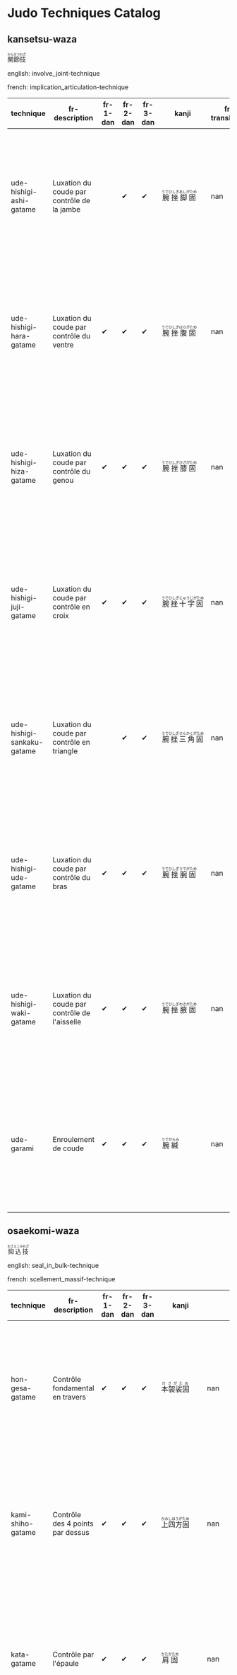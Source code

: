 # Judo Techniques Catalog

## kansetsu-waza
<ruby>関節技<rt>かんせつわざ</rt></ruby>

english: involve_joint-technique

french: implication_articulation-technique


|technique |fr-description |fr-1-dan |fr-2-dan |fr-3-dan |kanji |fr-translation | Tutorial | Video |
|---|---|---|---|---|---|---|---|---|
| ude-hishigi-ashi-gatame| Luxation du coude par contrôle de la jambe| &nbsp;  | &#10004;| &#10004;| <ruby>腕挫脚固<rt>うでひしぎあしがため</rt></ruby>| nan|  <a href="https://www.judo-ch.jp/english/dictionary/technique/katame/kansetu/udeasi/"><img src="https://www.judo-ch.jp/english/dictionary/technique/katame/kansetu/udeasi/image/img01.gif" alt="Tutorial" style="width: 300px; height: auto;"></a>|<a href="https://youtu.be/ClY7g_pX-4s"><img src="https://img.youtube.com/vi/ClY7g_pX-4s/0.jpg" alt="Video Thumbnail" style="width: 300px; height: auto;"></a>|
| ude-hishigi-hara-gatame| Luxation du coude par contrôle du ventre| &#10004;| &#10004;| &#10004;| <ruby>腕挫腹固<rt>うでひしぎはらがため</rt></ruby>| nan|  <a href="https://www.judo-ch.jp/english/dictionary/technique/katame/kansetu/udehara/"><img src="https://www.judo-ch.jp/english/dictionary/technique/katame/kansetu/udehara/image/img01.gif" alt="Tutorial" style="width: 300px; height: auto;"></a>|<a href="https://youtu.be/ZzEycg8R_9M"><img src="https://img.youtube.com/vi/ZzEycg8R_9M/0.jpg" alt="Video Thumbnail" style="width: 300px; height: auto;"></a>|
| ude-hishigi-hiza-gatame| Luxation du coude par contrôle du genou| &#10004;| &#10004;| &#10004;| <ruby>腕挫膝固<rt>うでひしぎひざがため</rt></ruby>| nan|  <a href="https://www.judo-ch.jp/english/dictionary/technique/katame/kansetu/udehiza/"><img src="https://www.judo-ch.jp/english/dictionary/technique/katame/kansetu/udehara/image/img01.gif" alt="Tutorial" style="width: 300px; height: auto;"></a>|<a href="https://youtu.be/H2HtAJdiJcE"><img src="https://img.youtube.com/vi/H2HtAJdiJcE/0.jpg" alt="Video Thumbnail" style="width: 300px; height: auto;"></a>|
| ude-hishigi-juji-gatame| Luxation du coude par contrôle en croix| &#10004;| &#10004;| &#10004;| <ruby>腕挫十字固<rt>うでひしぎじゅうじがため</rt></ruby>| nan|  <a href="https://www.judo-ch.jp/english/dictionary/technique/katame/kansetu/udejyuji/"><img src="https://www.judo-ch.jp/english/dictionary/technique/katame/kansetu/udejyuji/image/img01.gif" alt="Tutorial" style="width: 300px; height: auto;"></a>|<a href="https://youtu.be/OWgSOlCuMXw"><img src="https://img.youtube.com/vi/OWgSOlCuMXw/0.jpg" alt="Video Thumbnail" style="width: 300px; height: auto;"></a>|
| ude-hishigi-sankaku-gatame| Luxation du coude par contrôle en triangle| &nbsp;  | &#10004;| &#10004;| <ruby>腕挫三角固<rt>うでひしぎさんかくがため</rt></ruby>| nan|  <a href="https://www.judo-ch.jp/english/dictionary/technique/katame/kansetu/udesankakku/"><img src="https://www.judo-ch.jp/english/dictionary/technique/katame/kansetu/udesankakku/image/img01.gif" alt="Tutorial" style="width: 300px; height: auto;"></a>|<a href="https://youtu.be/WefAmW4azhk"><img src="https://img.youtube.com/vi/WefAmW4azhk/0.jpg" alt="Video Thumbnail" style="width: 300px; height: auto;"></a>|
| ude-hishigi-ude-gatame| Luxation du coude par contrôle du bras| &#10004;| &#10004;| &#10004;| <ruby>腕挫腕固<rt>うでひしぎうでがため</rt></ruby>| nan|  <a href="https://www.judo-ch.jp/english/dictionary/technique/katame/kansetu/udeude/"><img src="https://www.judo-ch.jp/english/dictionary/technique/katame/kansetu/udeude/image/img01.gif" alt="Tutorial" style="width: 300px; height: auto;"></a>|<a href="https://youtu.be/SBf0aTma1VI"><img src="https://img.youtube.com/vi/SBf0aTma1VI/0.jpg" alt="Video Thumbnail" style="width: 300px; height: auto;"></a>|
| ude-hishigi-waki-gatame| Luxation du coude par contrôle de l'aisselle| &#10004;| &#10004;| &#10004;| <ruby>腕挫腋固<rt>うでひしぎわきがため</rt></ruby>| nan|  <a href="https://www.judo-ch.jp/english/dictionary/technique/katame/kansetu/udewaki/"><img src="https://www.judo-ch.jp/english/dictionary/technique/katame/kansetu/udewaki/image/img01.gif" alt="Tutorial" style="width: 300px; height: auto;"></a>|<a href="https://youtu.be/8F5p1zuJRG0"><img src="https://img.youtube.com/vi/8F5p1zuJRG0/0.jpg" alt="Video Thumbnail" style="width: 300px; height: auto;"></a>|
| ude-garami| Enroulement de coude| &#10004;| &#10004;| &#10004;| <ruby>腕緘<rt>うでがらみ</rt></ruby>| nan|  <a href="https://www.judo-ch.jp/english/dictionary/technique/katame/kansetu/udegarami/"><img src="https://www.judo-ch.jp/english/dictionary/technique/katame/kansetu/udegarami/image/img01.gif" alt="Tutorial" style="width: 300px; height: auto;"></a>|<a href="https://youtu.be/AIlTvZb4RlE"><img src="https://img.youtube.com/vi/AIlTvZb4RlE/0.jpg" alt="Video Thumbnail" style="width: 300px; height: auto;"></a>|
## osaekomi-waza
<ruby>抑込技<rt>おさえこみわざ</rt></ruby>

english: seal_in_bulk-technique

french: scellement_massif-technique


|technique |fr-description |fr-1-dan |fr-2-dan |fr-3-dan |kanji |fr-translation | Tutorial | Video |
|---|---|---|---|---|---|---|---|---|
| hon-gesa-gatame| Contrôle fondamental en travers| &#10004;| &#10004;| &#10004;| <ruby>本袈裟固<rt>けさがため</rt></ruby>| nan|  <a href="https://www.judo-ch.jp/english/dictionary/technique/katame/osae/kesa/"><img src="https://www.judo-ch.jp/english/dictionary/technique/katame/osae/kesa/image/img01.gif" alt="Tutorial" style="width: 300px; height: auto;"></a>|<a href="https://youtu.be/NDaQuJOFBYk"><img src="https://img.youtube.com/vi/NDaQuJOFBYk/0.jpg" alt="Video Thumbnail" style="width: 300px; height: auto;"></a>|
| kami-shiho-gatame| Contrôle des 4 points par dessus| &#10004;| &#10004;| &#10004;| <ruby>上四方固<rt>かみしほうがため</rt></ruby>| nan|  <a href="https://www.judo-ch.jp/english/dictionary/technique/katame/osae/kamisihou/"><img src="https://www.judo-ch.jp/english/dictionary/technique/katame/osae/kamisihou/image/img01.gif" alt="Tutorial" style="width: 300px; height: auto;"></a>|<a href="https://youtu.be/HFuMjOv0WN8"><img src="https://img.youtube.com/vi/HFuMjOv0WN8/0.jpg" alt="Video Thumbnail" style="width: 300px; height: auto;"></a>|
| kata-gatame| Contrôle par l'épaule| &#10004;| &#10004;| &#10004;| <ruby>肩固<rt>かたがため</rt></ruby>| nan|  <a href="https://www.judo-ch.jp/english/dictionary/technique/katame/osae/kata/"><img src="https://www.judo-ch.jp/english/dictionary/technique/katame/osae/kata/image/img01.gif" alt="Tutorial" style="width: 300px; height: auto;"></a>|<a href="https://youtu.be/zQR3IOXxO_Q"><img src="https://img.youtube.com/vi/zQR3IOXxO_Q/0.jpg" alt="Video Thumbnail" style="width: 300px; height: auto;"></a>|
| kuzure-gesa-gatame| Variante du contrôle en travers| &#10004;| &#10004;| &#10004;| <ruby>崩袈裟固<rt>くずれけさがため</rt></ruby>| nan|  <a href="https://www.judo-ch.jp/english/dictionary/technique/katame/osae/kuzurekesa/"><img src="https://www.judo-ch.jp/english/dictionary/technique/katame/osae/kuzurekesa/image/img01.gif" alt="Tutorial" style="width: 300px; height: auto;"></a>|<a href="https://youtu.be/Q2fb9jaoUFQ"><img src="https://img.youtube.com/vi/Q2fb9jaoUFQ/0.jpg" alt="Video Thumbnail" style="width: 300px; height: auto;"></a>|
| kuzure-kami-shiho-gatame| Variante du contrôle des 4 points par dessus| &#10004;| &#10004;| &#10004;| <ruby>崩上四方固<rt>くずれかみしほうがため</rt></ruby>| nan|  <a href="https://www.judo-ch.jp/english/dictionary/technique/katame/osae/kuzurekami/"><img src="https://www.judo-ch.jp/english/dictionary/technique/katame/osae/kuzurekami/image/img01.gif" alt="Tutorial" style="width: 300px; height: auto;"></a>|<a href="https://youtu.be/YUrogQWdwiY"><img src="https://img.youtube.com/vi/YUrogQWdwiY/0.jpg" alt="Video Thumbnail" style="width: 300px; height: auto;"></a>|
| kuzure-tate-shiho-gatame| Variante du contrôle des 4 points à cheval| &nbsp;  | &#10004;| &#10004;| <ruby>崩縦四方固<rt>くずれたてしほうがため</rt></ruby>| nan|  <a href="nan"><img src="https://www.judo-tao.com/gokyo/KATAME-WAZA/OSAE-KOMI-WAZA/KUZURE-TATE-SHIHO-GATAME.htm" alt="Tutorial" style="width: 300px; height: auto;"></a>|<a href="https://youtu.be/55-rFmBx53g"><img src="https://img.youtube.com/vi/55-rFmBx53g/0.jpg" alt="Video Thumbnail" style="width: 300px; height: auto;"></a>|
| kuzure-yoko-shiho-gatame| Variante du contrôle des 4 points par côté| &nbsp;  | &#10004;| &#10004;| <ruby>崩横四方固<rt>くずれよこしほうがため</rt></ruby>| nan|  <a href="nan"><img src="nan" alt="Tutorial" style="width: 300px; height: auto;"></a>|<a href="https://youtu.be/None"><img src="https://img.youtube.com/vi/None/0.jpg" alt="Video Thumbnail" style="width: 300px; height: auto;"></a>|
| tate-shiho-gatame| Contrôle des 4 points à cheval| &#10004;| &#10004;| &#10004;| <ruby>縦四方固<rt>たてしほうがため</rt></ruby>| nan|  <a href="nan"><img src="https://www.judopourtous.com/Images/NeKuzureTateShihoGatame4.gif" alt="Tutorial" style="width: 300px; height: auto;"></a>|<a href="https://youtu.be/None"><img src="https://img.youtube.com/vi/None/0.jpg" alt="Video Thumbnail" style="width: 300px; height: auto;"></a>|
| ushiro-kesa-gatame| Contrôle arrière en travers| &#10004;| &#10004;| &#10004;| <ruby>後袈裟固<rt>うしろけさがため</rt></ruby>| nan|  <a href="nan"><img src="nan" alt="Tutorial" style="width: 300px; height: auto;"></a>|<a href="https://youtu.be/SBapox2M2dE"><img src="https://img.youtube.com/vi/SBapox2M2dE/0.jpg" alt="Video Thumbnail" style="width: 300px; height: auto;"></a>|
| yoko-shiho-gatame| Contrôle des 4 points par côté| &#10004;| &#10004;| &#10004;| <ruby>横四方固<rt>よこしほうがため</rt></ruby>| nan|  <a href="nan"><img src="nan" alt="Tutorial" style="width: 300px; height: auto;"></a>|<a href="https://youtu.be/TT7XJVSEQxA"><img src="https://img.youtube.com/vi/TT7XJVSEQxA/0.jpg" alt="Video Thumbnail" style="width: 300px; height: auto;"></a>|
| makura-gesa-gatame| Contrôle en oreiller de travers| &#10004;| &#10004;| &#10004;| <ruby>枕袈裟固<rt>まくらけさがため</rt></ruby>| oreillet-drapé_sur_une_épaule_en_diagonal-fixation|  <a href="nan"><img src="https://commons.wikimedia.org/wiki/File:Makura-kesa-gatame.gif?uselang=fr" alt="Tutorial" style="width: 300px; height: auto;"></a>|<a href="https://youtu.be/e5HrhANfDcU"><img src="https://img.youtube.com/vi/e5HrhANfDcU/0.jpg" alt="Video Thumbnail" style="width: 300px; height: auto;"></a>|
## shime-waza
<ruby>絞技<rt>しめわざ</rt></ruby>

english: strangle-technique

french: etranglement-technique


|technique |fr-description |fr-1-dan |fr-2-dan |fr-3-dan |kanji |fr-translation | Tutorial | Video |
|---|---|---|---|---|---|---|---|---|
| ashi-gatame-jime| Etranglement en contrôlant avec la jambe| &nbsp;  | &#10004;| &#10004;| <ruby>脚固十字<rt>nan</rt></ruby>| nan|  <a href="nan"><img src="nan" alt="Tutorial" style="width: 300px; height: auto;"></a>|<a href="https://youtu.be/None"><img src="https://img.youtube.com/vi/None/0.jpg" alt="Video Thumbnail" style="width: 300px; height: auto;"></a>|
| gyaku-juji-jime| Etranglement croisé inversé| &#10004;| &#10004;| &#10004;| <ruby>逆十字絞<rt>ぎゃくじゅうじじめ</rt></ruby>| nan|  <a href="https://www.judo-ch.jp/english/dictionary/technique/katame/sime/gyaku/"><img src="https://www.judo-ch.jp/english/dictionary/technique/katame/sime/gyaku/image/img01.gif" alt="Tutorial" style="width: 300px; height: auto;"></a>|<a href="https://youtu.be/t3tQriIPdlI"><img src="https://img.youtube.com/vi/t3tQriIPdlI/0.jpg" alt="Video Thumbnail" style="width: 300px; height: auto;"></a>|
| hadaka-jime| Etranglement à mains nues| &#10004;| &#10004;| &#10004;| <ruby>裸絞<rt>はだかじめ</rt></ruby>| nan|  <a href="https://www.judo-ch.jp/english/dictionary/technique/katame/sime/hadaka/"><img src="https://www.judo-ch.jp/english/dictionary/technique/katame/sime/hadaka/image/img01.gif" alt="Tutorial" style="width: 300px; height: auto;"></a>|<a href="https://youtu.be/9f0n8jez7iA"><img src="https://img.youtube.com/vi/9f0n8jez7iA/0.jpg" alt="Video Thumbnail" style="width: 300px; height: auto;"></a>|
| kata-ha-jime| Etranglement d'une seule aile| &#10004;| &#10004;| &#10004;| <ruby>片羽絞<rt>かたはじめ</rt></ruby>| nan|  <a href="https://www.judo-ch.jp/english/dictionary/technique/katame/sime/kataha/"><img src="https://www.judo-ch.jp/english/dictionary/technique/katame/sime/kataha/image/img01.gif" alt="Tutorial" style="width: 300px; height: auto;"></a>|<a href="https://youtu.be/yaTGgRjnwB8"><img src="https://img.youtube.com/vi/yaTGgRjnwB8/0.jpg" alt="Video Thumbnail" style="width: 300px; height: auto;"></a>|
| kata-juji-jime| Etranglement à moitié croisé| &#10004;| &#10004;| &#10004;| <ruby>片十字絞<rt>かたじゅうじじめ</rt></ruby>| nan|  <a href="https://www.judo-ch.jp/english/dictionary/technique/katame/sime/kata/"><img src="https://www.judo-ch.jp/english/dictionary/technique/katame/sime/kata/" alt="Tutorial" style="width: 300px; height: auto;"></a>|<a href="https://youtu.be/3VZVUAmiMD8"><img src="https://img.youtube.com/vi/3VZVUAmiMD8/0.jpg" alt="Video Thumbnail" style="width: 300px; height: auto;"></a>|
| kata-te-jime| Etranglement avec une seule main| &#10004;| &#10004;| &#10004;| <ruby>片手絞<rt>かたてじめ</rt></ruby>| nan|  <a href="https://www.judo-ch.jp/english/dictionary/technique/katame/sime/katate/"><img src="https://www.judo-ch.jp/english/dictionary/technique/katame/sime/katate/image/img01.gif" alt="Tutorial" style="width: 300px; height: auto;"></a>|<a href="https://youtu.be/cHeIs-fSqwE"><img src="https://img.youtube.com/vi/cHeIs-fSqwE/0.jpg" alt="Video Thumbnail" style="width: 300px; height: auto;"></a>|
| morote-jime| Etranglement à deux mains (Manche de pioche)| &nbsp;  | &#10004;| &#10004;| <ruby>諸手絞<rt>もろてじめ</rt></ruby>| nan|  <a href="nan"><img src="nan" alt="Tutorial" style="width: 300px; height: auto;"></a>|<a href="https://youtu.be/None"><img src="https://img.youtube.com/vi/None/0.jpg" alt="Video Thumbnail" style="width: 300px; height: auto;"></a>|
| nami-juji-jime| Etranglement croisé normal| &#10004;| &#10004;| &#10004;| <ruby>並十字絞<rt>なみじゅうじじめ</rt></ruby>| nan|  <a href="https://www.judo-ch.jp/english/dictionary/technique/katame/sime/nami/"><img src="https://www.judo-ch.jp/english/dictionary/technique/katame/sime/nami/image/img01.gif" alt="Tutorial" style="width: 300px; height: auto;"></a>|<a href="https://youtu.be/k2cHry9HByQ"><img src="https://img.youtube.com/vi/k2cHry9HByQ/0.jpg" alt="Video Thumbnail" style="width: 300px; height: auto;"></a>|
| okuri-eri-jime| Etranglement en glissant par le revers| &#10004;| &#10004;| &#10004;| <ruby>送襟絞<rt>おくりえりじめ</rt></ruby>| nan|  <a href="https://www.judo-ch.jp/english/dictionary/technique/katame/sime/okurieri/"><img src="https://www.judo-ch.jp/english/dictionary/technique/katame/sime/okurieri/image/img01.gif" alt="Tutorial" style="width: 300px; height: auto;"></a>|<a href="https://youtu.be/EiqyoVcIAi8"><img src="https://img.youtube.com/vi/EiqyoVcIAi8/0.jpg" alt="Video Thumbnail" style="width: 300px; height: auto;"></a>|
| ryo-te-jime| Etranglement à deux mains| &nbsp;  | &nbsp;  | &#10004;| <ruby>両手絞<rt>りょうてじめ</rt></ruby>| nan|  <a href="https://www.judo-ch.jp/english/dictionary/technique/katame/sime/ryoute/"><img src="https://www.judo-ch.jp/english/dictionary/technique/katame/sime/ryoute/image/img01.gif" alt="Tutorial" style="width: 300px; height: auto;"></a>|<a href="https://youtu.be/-RHC4V7TQiY"><img src="https://img.youtube.com/vi/-RHC4V7TQiY/0.jpg" alt="Video Thumbnail" style="width: 300px; height: auto;"></a>|
| sankaku-jime| Etranglement en triangle| &#10004;| &#10004;| &#10004;| <ruby>三角絞<rt>さんかくじめ</rt></ruby>| nan|  <a href="https://www.judo-ch.jp/english/dictionary/technique/katame/sime/sankaku/"><img src="https://www.judo-ch.jp/english/dictionary/technique/katame/sime/sankaku/image/img01.gif" alt="Tutorial" style="width: 300px; height: auto;"></a>|<a href="https://youtu.be/lq1CUBRAm7s"><img src="https://img.youtube.com/vi/lq1CUBRAm7s/0.jpg" alt="Video Thumbnail" style="width: 300px; height: auto;"></a>|
| sode-guruma-jime| Etranglement en enroulant la manche| &nbsp;  | &#10004;| &#10004;| <ruby>袖車絞<rt>そでぐるまじめ</rt></ruby>| nan|  <a href="https://www.judo-ch.jp/english/dictionary/technique/katame/sime/sodeguruma/"><img src="https://www.judo-ch.jp/english/dictionary/technique/katame/sime/sodeguruma/image/img01.gif" alt="Tutorial" style="width: 300px; height: auto;"></a>|<a href="https://youtu.be/E3nvQzClcAU"><img src="https://img.youtube.com/vi/E3nvQzClcAU/0.jpg" alt="Video Thumbnail" style="width: 300px; height: auto;"></a>|
| tsukkomi-jime| Etranglement en poussant| &nbsp;  | &nbsp;  | &#10004;| <ruby>突込絞<rt>つっこみじめ</rt></ruby>| nan|  <a href="https://www.judo-ch.jp/english/dictionary/technique/katame/sime/tukkomi/"><img src="https://www.judo-ch.jp/english/dictionary/technique/katame/sime/tukkomi/image/img01.gif" alt="Tutorial" style="width: 300px; height: auto;"></a>|<a href="https://youtu.be/dKKpnD3eLcY"><img src="https://img.youtube.com/vi/dKKpnD3eLcY/0.jpg" alt="Video Thumbnail" style="width: 300px; height: auto;"></a>|
## sutemi-waza
<ruby>捨身技<rt>すてみわざ</rt></ruby>

english: sacrifice_body-technique

french: sacrifice_corps-technique


### ma-sutemi-waza

<ruby>真捨身技<rt>ますてみわざ</rt></ruby>

english: true-sacrifice_body-technique

french: vrai-sacrifice_corps-technique
|technique |fr-description |fr-1-dan |fr-2-dan |fr-3-dan |kanji |fr-translation | Tutorial | Video |
|---|---|---|---|---|---|---|---|---|
| hikikomi-gaeshi| Contre en tirant et en rentrant| &nbsp;  | &nbsp;  | &nbsp;  | <ruby>引込返<rt>ひきこみがえし</rt></ruby>| nan|  <a href="https://www.judo-ch.jp/english/dictionary/technique/nage/masute/hikikomi/"><img src="https://www.judo-ch.jp/english/dictionary/technique/nage/masute/hikikomi/image/img01.gif" alt="Tutorial" style="width: 300px; height: auto;"></a>|<a href="https://youtu.be/92zUYWBp5N8"><img src="https://img.youtube.com/vi/92zUYWBp5N8/0.jpg" alt="Video Thumbnail" style="width: 300px; height: auto;"></a>|
| sumi-gaeshi| Contre dans l’angle| &#10004;| &#10004;| &#10004;| <ruby>隅返<rt>すみがえし</rt></ruby>| nan|  <a href="https://www.judo-ch.jp/english/dictionary/technique/nage/masute/sumigaesi/"><img src="https://www.judo-ch.jp/english/dictionary/technique/nage/masute/sumigaesi/image/img01.gif" alt="Tutorial" style="width: 300px; height: auto;"></a>|<a href="https://youtu.be/5VhduA5xkbA"><img src="https://img.youtube.com/vi/5VhduA5xkbA/0.jpg" alt="Video Thumbnail" style="width: 300px; height: auto;"></a>|
| tawara-gaeshi| Contre du sac de riz| &nbsp;  | &nbsp;  | &#10004;| <ruby>俵返<rt>たわらがえし</rt></ruby>| nan|  <a href="https://www.judo-ch.jp/english/dictionary/technique/nage/masute/tawara/"><img src="https://www.judo-ch.jp/english/dictionary/technique/nage/masute/tawara/image/img01.gif" alt="Tutorial" style="width: 300px; height: auto;"></a>|<a href="https://youtu.be/TmTWgrmViZc"><img src="https://img.youtube.com/vi/TmTWgrmViZc/0.jpg" alt="Video Thumbnail" style="width: 300px; height: auto;"></a>|
| tomoe-nage| Projection en cercle| &#10004;| &#10004;| &#10004;| <ruby>巴投<rt>ともえなげ</rt></ruby>| nan|  <a href="https://www.judo-ch.jp/english/dictionary/technique/nage/masute/tomoe/"><img src="https://www.judo-ch.jp/english/dictionary/technique/nage/masute/tomoe/image/img01.gif" alt="Tutorial" style="width: 300px; height: auto;"></a>|<a href="https://youtu.be/880WbHvHv6A"><img src="https://img.youtube.com/vi/880WbHvHv6A/0.jpg" alt="Video Thumbnail" style="width: 300px; height: auto;"></a>|
| ura-nage| Projection sur l’arrière| &#10004;| &#10004;| &#10004;| <ruby>裏投<rt>うらなげ</rt></ruby>| nan|  <a href="https://www.judo-ch.jp/english/dictionary/technique/nage/masute/uranage/"><img src="https://www.judo-ch.jp/english/dictionary/technique/nage/masute/uranage/image/img01.gif" alt="Tutorial" style="width: 300px; height: auto;"></a>|<a href="https://youtu.be/Fgi9b8DJ5sQ"><img src="https://img.youtube.com/vi/Fgi9b8DJ5sQ/0.jpg" alt="Video Thumbnail" style="width: 300px; height: auto;"></a>|

### yoko-sutemi-waza

<ruby>横捨身技<rt>よこすてみわざ</rt></ruby>

english: side-sacrifice_body-technique

french: coté-sacrifice_corps-technique
|technique |fr-description |fr-1-dan |fr-2-dan |fr-3-dan |kanji |fr-translation | Tutorial | Video |
|---|---|---|---|---|---|---|---|---|
| daki-wakare| Etreindre et séparer| &nbsp;  | &nbsp;  | &#10004;| <ruby>抱分<rt>だきわかれ</rt></ruby>| nan|  <a href="https://www.judo-ch.jp/english/dictionary/technique/nage/yoko/dakiwakare/"><img src="https://www.judo-ch.jp/english/dictionary/technique/nage/yoko/dakiwakare/image/img01.gif" alt="Tutorial" style="width: 300px; height: auto;"></a>|<a href="https://youtu.be/Hr0cOMGBDYo"><img src="https://img.youtube.com/vi/Hr0cOMGBDYo/0.jpg" alt="Video Thumbnail" style="width: 300px; height: auto;"></a>|
| hane-makikomi| Enrouler en forme d’aile| &nbsp;  | &nbsp;  | &nbsp;  | <ruby>跳巻込<rt>はねまきこみ</rt></ruby>| nan|  <a href="https://www.judo-ch.jp/english/dictionary/technique/nage/yoko/hanemaki/"><img src="https://www.judo-ch.jp/english/dictionary/technique/nage/yoko/hanemaki/image/img01.gif" alt="Tutorial" style="width: 300px; height: auto;"></a>|<a href="https://youtu.be/6CRBGLGz9j8"><img src="https://img.youtube.com/vi/6CRBGLGz9j8/0.jpg" alt="Video Thumbnail" style="width: 300px; height: auto;"></a>|
| harai-makikomi| Balayage en roulant| &nbsp;  | &#10004;| &#10004;| <ruby>払巻込<rt>はらいまきこみ</rt></ruby>| nan|  <a href="nan"><img src="nan" alt="Tutorial" style="width: 300px; height: auto;"></a>|<a href="https://youtu.be/VBaHzKaCXss"><img src="https://img.youtube.com/vi/VBaHzKaCXss/0.jpg" alt="Video Thumbnail" style="width: 300px; height: auto;"></a>|
| ko-uchi-makikomi| Petit fauchage intérieur en roulant| &nbsp;  | &#10004;| &#10004;| <ruby>小内巻込<rt>こうちまきこみ</rt></ruby>| nan|  <a href="nan"><img src="nan" alt="Tutorial" style="width: 300px; height: auto;"></a>|<a href="https://youtu.be/_1eygIXLD_w"><img src="https://img.youtube.com/vi/_1eygIXLD_w/0.jpg" alt="Video Thumbnail" style="width: 300px; height: auto;"></a>|
| osoto-makikomi| Grande projection extérieure en roulant| &nbsp;  | &nbsp;  | &nbsp;  | <ruby> 大外巻込<rt>おおそとまきこみ</rt></ruby>| nan|  <a href="https://www.judo-ch.jp/english/dictionary/technique/nage/yoko/oosotomaki/"><img src="https://www.judo-ch.jp/english/dictionary/technique/nage/yoko/oosotomaki/image/img01.gif" alt="Tutorial" style="width: 300px; height: auto;"></a>|<a href="https://youtu.be/DGDv2oMwmas"><img src="https://img.youtube.com/vi/DGDv2oMwmas/0.jpg" alt="Video Thumbnail" style="width: 300px; height: auto;"></a>|
| soto-makikomi| Projection extérieure en roulant| &#10004;| &#10004;| &#10004;| <ruby>外巻込<rt>そとまきこみ</rt></ruby>| nan|  <a href="https://www.judo-ch.jp/english/dictionary/technique/nage/yoko/sotomaki/"><img src="https://www.judo-ch.jp/english/dictionary/technique/nage/yoko/sotomaki/image/img01.gif" alt="Tutorial" style="width: 300px; height: auto;"></a>|<a href="https://youtu.be/bWG9O1BVKtQ"><img src="https://img.youtube.com/vi/bWG9O1BVKtQ/0.jpg" alt="Video Thumbnail" style="width: 300px; height: auto;"></a>|
| tani-otoshi| Renversement dans la vallée| &#10004;| &#10004;| &#10004;| <ruby>谷落<rt>たにおとし</rt></ruby>| nan|  <a href="https://www.judo-ch.jp/english/dictionary/technique/nage/yoko/taniotosi/"><img src="https://www.judo-ch.jp/english/dictionary/technique/nage/yoko/taniotosi/image/img01.gif" alt="Tutorial" style="width: 300px; height: auto;"></a>|<a href="https://youtu.be/3b9Me3Fohpk"><img src="https://img.youtube.com/vi/3b9Me3Fohpk/0.jpg" alt="Video Thumbnail" style="width: 300px; height: auto;"></a>|
| yoko-tomoe-nage| Projection en cercle latérale| &nbsp;  | &#10004;| &#10004;| <ruby>横巴投<rt>よこともえなげ</rt></ruby>| nan|  <a href="nan"><img src="https://upload.wikimedia.org/wikipedia/commons/thumb/3/3f/Tomoe-nage-illustration.jpg/220px-Tomoe-nage-illustration.jpg" alt="Tutorial" style="width: 300px; height: auto;"></a>|<a href="https://youtu.be/W8l0iOAqx5E"><img src="https://img.youtube.com/vi/W8l0iOAqx5E/0.jpg" alt="Video Thumbnail" style="width: 300px; height: auto;"></a>|
| uchi-makikomi| Projection intérieure en roulant| &nbsp;  | &nbsp;  | &nbsp;  | <ruby>内巻込<rt>うちまきこみ</rt></ruby>| nan|  <a href="https://www.judo-ch.jp/english/dictionary/technique/nage/yoko/utimaki/"><img src="https://www.judo-ch.jp/english/dictionary/technique/nage/yoko/utimaki/image/img01.gif" alt="Tutorial" style="width: 300px; height: auto;"></a>|<a href="https://youtu.be/_1eygIXLD_w"><img src="https://img.youtube.com/vi/_1eygIXLD_w/0.jpg" alt="Video Thumbnail" style="width: 300px; height: auto;"></a>|
| uchi-mata-makikomi| Fauchage de la cuisse en roulant| &nbsp;  | &nbsp;  | &nbsp;  | <ruby>内股巻込<rt>うちまたまきこみ</rt></ruby>| nan|  <a href="https://www.judo-ch.jp/english/dictionary/technique/nage/yoko/utimatamaki/"><img src="https://www.judo-ch.jp/english/dictionary/technique/nage/yoko/utimatamaki/image/img01.gif" alt="Tutorial" style="width: 300px; height: auto;"></a>|<a href="https://youtu.be/jZXENTLpJCI"><img src="https://img.youtube.com/vi/jZXENTLpJCI/0.jpg" alt="Video Thumbnail" style="width: 300px; height: auto;"></a>|
| uki-waza| Technique flottante| &nbsp;  | &#10004;| &#10004;| <ruby>浮技<rt>うきわざ</rt></ruby>| nan|  <a href="https://www.judo-ch.jp/english/dictionary/technique/nage/yoko/ukiwaza/"><img src="https://www.judo-ch.jp/english/dictionary/technique/nage/yoko/ukiwaza/image/img01.gif" alt="Tutorial" style="width: 300px; height: auto;"></a>|<a href="https://youtu.be/weVOpJ63gII"><img src="https://img.youtube.com/vi/weVOpJ63gII/0.jpg" alt="Video Thumbnail" style="width: 300px; height: auto;"></a>|
| yoko-gake| Accrochage latéral| &nbsp;  | &#10004;| &#10004;| <ruby>横掛<rt>よこがけ</rt></ruby>| nan|  <a href="https://www.judo-ch.jp/english/dictionary/technique/nage/yoko/yokogake/"><img src="https://www.judo-ch.jp/english/dictionary/technique/nage/yoko/yokogake/image/img01.gif" alt="Tutorial" style="width: 300px; height: auto;"></a>|<a href="https://youtu.be/tP1Sj1uDfSo"><img src="https://img.youtube.com/vi/tP1Sj1uDfSo/0.jpg" alt="Video Thumbnail" style="width: 300px; height: auto;"></a>|
| yoko-guruma| Roue latérale| &#10004;| &#10004;| &#10004;| <ruby>横車<rt>よこぐるま</rt></ruby>| nan|  <a href="https://www.judo-ch.jp/english/dictionary/technique/nage/yoko/yokoguruma/"><img src="https://www.judo-ch.jp/english/dictionary/technique/nage/yoko/yokoguruma/image/img01.gif" alt="Tutorial" style="width: 300px; height: auto;"></a>|<a href="https://youtu.be/MehP6I5cY2c"><img src="https://img.youtube.com/vi/MehP6I5cY2c/0.jpg" alt="Video Thumbnail" style="width: 300px; height: auto;"></a>|
| yoko-otoshi| Renversement latéral| &nbsp;  | &nbsp;  | &#10004;| <ruby>横落<rt>よこおとし</rt></ruby>| nan|  <a href="https://www.judo-ch.jp/english/dictionary/technique/nage/yoko/yokootosi/"><img src="https://www.judo-ch.jp/english/dictionary/technique/nage/yoko/yokootosi/image/img01.gif" alt="Tutorial" style="width: 300px; height: auto;"></a>|<a href="https://youtu.be/MnNG67pF_a0"><img src="https://img.youtube.com/vi/MnNG67pF_a0/0.jpg" alt="Video Thumbnail" style="width: 300px; height: auto;"></a>|
| yoko-wakare| Séparation latérale| &nbsp;  | &nbsp;  | &#10004;| <ruby>横分<rt>よこわかれ</rt></ruby>| nan|  <a href="https://www.judo-ch.jp/english/dictionary/technique/nage/yoko/yokowakare/"><img src="https://www.judo-ch.jp/english/dictionary/technique/nage/yoko/yokowakare/image/img01.gif" alt="Tutorial" style="width: 300px; height: auto;"></a>|<a href="https://youtu.be/bp1tscHlePI"><img src="https://img.youtube.com/vi/bp1tscHlePI/0.jpg" alt="Video Thumbnail" style="width: 300px; height: auto;"></a>|
## tachi-waza
<ruby>立技<rt>たちわざ</rt></ruby>

english: stand_up-technique

french: debout-technique


### ashi-waza

<ruby>足技<rt>あしわざ</rt></ruby>

english: leg-technique

french: jambe-technique
|technique |fr-description |fr-1-dan |fr-2-dan |fr-3-dan |kanji |fr-translation | Tutorial | Video |
|---|---|---|---|---|---|---|---|---|
| ashi-guruma| Roue autour de la jambe| &#10004;| &#10004;| &#10004;| <ruby>足車<rt>あしぐるま</rt></ruby>| nan|  <a href="https://www.judo-ch.jp/english/dictionary/technique/nage/asi/asiguruma/"><img src="https://www.judo-ch.jp/english/dictionary/technique/nage/asi/asiguruma/image/img01.gif" alt="Tutorial" style="width: 300px; height: auto;"></a>|<a href="https://youtu.be/ROeayhvom9U"><img src="https://img.youtube.com/vi/ROeayhvom9U/0.jpg" alt="Video Thumbnail" style="width: 300px; height: auto;"></a>|
| de-ashi-barai (-harai)| Balayage du pied avancé| &#10004;| &#10004;| &#10004;| <ruby>出足払<rt>であしはらい</rt></ruby>| nan|  <a href="https://www.judo-ch.jp/english/dictionary/technique/nage/asi/deasiharai/"><img src="https://www.judo-ch.jp/english/dictionary/technique/nage/asi/deasiharai/image/img01.gif" alt="Tutorial" style="width: 300px; height: auto;"></a>|<a href="https://youtu.be/4BUUvqxi_Kk"><img src="https://img.youtube.com/vi/4BUUvqxi_Kk/0.jpg" alt="Video Thumbnail" style="width: 300px; height: auto;"></a>|
| hane-goshi-gaeshi| Contre de la technique de hanche en forme d’aile| &nbsp;  | &nbsp;  | &nbsp;  | <ruby>跳腰返<rt>はねごしがえし</rt></ruby>| nan|  <a href="https://www.judo-ch.jp/english/dictionary/technique/nage/asi/hanegosi/"><img src="https://www.judo-ch.jp/english/dictionary/technique/nage/asi/hanegosi/image/img01.gif" alt="Tutorial" style="width: 300px; height: auto;"></a>|<a href="https://youtu.be/9bZAZSBtnGs"><img src="https://img.youtube.com/vi/9bZAZSBtnGs/0.jpg" alt="Video Thumbnail" style="width: 300px; height: auto;"></a>|
| harai-tsurikomi-ashi| Balayage en pêchant| &#10004;| &#10004;| &#10004;| <ruby>払釣込足<rt>はらいつりこみあし</rt></ruby>| nan|  <a href="https://www.judo-ch.jp/english/dictionary/technique/nage/asi/haraiturikomi/"><img src="https://www.judo-ch.jp/english/dictionary/technique/nage/asi/haraiturikomi/image/img01.gif" alt="Tutorial" style="width: 300px; height: auto;"></a>|<a href="https://youtu.be/gGPXvWL8VbE"><img src="https://img.youtube.com/vi/gGPXvWL8VbE/0.jpg" alt="Video Thumbnail" style="width: 300px; height: auto;"></a>|
| hiza-guruma| Roue autour du genou| &#10004;| &#10004;| &#10004;| <ruby>膝車<rt>ひざぐるま</rt></ruby>| nan|  <a href="https://www.judo-ch.jp/english/dictionary/technique/nage/asi/hizaguruma/"><img src="https://www.judo-ch.jp/english/dictionary/technique/nage/asi/hizaguruma/image/img01.gif" alt="Tutorial" style="width: 300px; height: auto;"></a>|<a href="https://youtu.be/JPJx9-oAVns"><img src="https://img.youtube.com/vi/JPJx9-oAVns/0.jpg" alt="Video Thumbnail" style="width: 300px; height: auto;"></a>|
| ko-soto-gake| Petit accrochage extérieur| &#10004;| &#10004;| &#10004;| <ruby>小外掛<rt>こそとがけ</rt></ruby>| nan|  <a href="https://www.judo-ch.jp/english/dictionary/technique/nage/asi/kosotogake/"><img src="https://www.judo-ch.jp/english/dictionary/technique/nage/asi/kosotogake/image/img01.gif" alt="Tutorial" style="width: 300px; height: auto;"></a>|<a href="https://youtu.be/8b6kY4s4zH4"><img src="https://img.youtube.com/vi/8b6kY4s4zH4/0.jpg" alt="Video Thumbnail" style="width: 300px; height: auto;"></a>|
| ko-soto-gari| Petit fauchage extérieur| &#10004;| &#10004;| &#10004;| <ruby>小外刈<rt>こそとがり</rt></ruby>| nan|  <a href="https://www.judo-ch.jp/english/dictionary/technique/nage/asi/kosotogari/"><img src="https://www.judo-ch.jp/english/dictionary/technique/nage/asi/kosotogari/image/img01.gif" alt="Tutorial" style="width: 300px; height: auto;"></a>|<a href="https://youtu.be/jeQ541ScLB4"><img src="https://img.youtube.com/vi/jeQ541ScLB4/0.jpg" alt="Video Thumbnail" style="width: 300px; height: auto;"></a>|
| ko-uchi-gaeshi| Contre du petit fauchage intérieur| &nbsp;  | &nbsp;  | &nbsp;  | <ruby>小内返<rt>こうちがえし</rt></ruby>| nan|  <a href="https://www.judo-ch.jp/english/dictionary/technique/nage/asi/koutigari/"><img src="https://www.judo-ch.jp/english/dictionary/technique/nage/asi/koutigari/image/img01.gif" alt="Tutorial" style="width: 300px; height: auto;"></a>|<a href="https://youtu.be/_MWAdYi_LC4"><img src="https://img.youtube.com/vi/_MWAdYi_LC4/0.jpg" alt="Video Thumbnail" style="width: 300px; height: auto;"></a>|
| ko-uchi-gari| Petit fauchage intérieur| &#10004;| &#10004;| &#10004;| <ruby>小内刈<rt>こうちがり</rt></ruby>| nan|  <a href="https://www.judo-ch.jp/english/dictionary/technique/nage/asi/koutigari/"><img src="https://www.judo-ch.jp/english/dictionary/technique/nage/asi/koutigari/image/img01.gif" alt="Tutorial" style="width: 300px; height: auto;"></a>|<a href="https://youtu.be/3Jb3tZvr9Ng"><img src="https://img.youtube.com/vi/3Jb3tZvr9Ng/0.jpg" alt="Video Thumbnail" style="width: 300px; height: auto;"></a>|
| o-guruma| Grande roue| &nbsp;  | &#10004;| &#10004;| <ruby>大車<rt>おおぐるま</rt></ruby>| nan|  <a href="https://www.judo-ch.jp/english/dictionary/technique/nage/asi/ooguruma/"><img src="https://www.judo-ch.jp/english/dictionary/technique/nage/asi/ooguruma/image/img01.gif" alt="Tutorial" style="width: 300px; height: auto;"></a>|<a href="https://youtu.be/SnZciTAY9vc"><img src="https://img.youtube.com/vi/SnZciTAY9vc/0.jpg" alt="Video Thumbnail" style="width: 300px; height: auto;"></a>|
| okuri-ashi-barai (-harai)| Balayage des deux pieds| &#10004;| &#10004;| &#10004;| <ruby>送足払<rt>おくりあしはらい</rt></ruby>| nan|  <a href="https://www.judo-ch.jp/english/dictionary/technique/nage/asi/okuriasiharai/"><img src="https://www.judo-ch.jp/english/dictionary/technique/nage/asi/okuriasiharai/image/img01.gif" alt="Tutorial" style="width: 300px; height: auto;"></a>|<a href="https://youtu.be/nw1ZdRjrdRI"><img src="https://img.youtube.com/vi/nw1ZdRjrdRI/0.jpg" alt="Video Thumbnail" style="width: 300px; height: auto;"></a>|
| o-soto-gaeshi| Contre du grand fauchage extérieur| &nbsp;  | &#10004;| &#10004;| <ruby>大外返<rt>おおそとがえし</rt></ruby>| nan|  <a href="https://www.judo-ch.jp/english/dictionary/technique/nage/asi/oosotogaesi/"><img src="https://www.judo-ch.jp/english/dictionary/technique/nage/asi/oosotogaesi/image/img01.gif" alt="Tutorial" style="width: 300px; height: auto;"></a>|<a href="https://youtu.be/8ZjM3X_EANo"><img src="https://img.youtube.com/vi/8ZjM3X_EANo/0.jpg" alt="Video Thumbnail" style="width: 300px; height: auto;"></a>|
| o-soto-gari| Grand fauchage extérieur| &#10004;| &#10004;| &#10004;| <ruby>大外刈<rt>おおそとがり</rt></ruby>| nan|  <a href="https://www.judo-ch.jp/english/dictionary/technique/nage/asi/oosotogari/"><img src="https://www.judo-ch.jp/english/dictionary/technique/nage/asi/oosotogari/image/img01.gif" alt="Tutorial" style="width: 300px; height: auto;"></a>|<a href="https://youtu.be/c-A_nP7mKAc"><img src="https://img.youtube.com/vi/c-A_nP7mKAc/0.jpg" alt="Video Thumbnail" style="width: 300px; height: auto;"></a>|
| o-soto-guruma| Grande roue extérieure| &nbsp;  | &#10004;| &#10004;| <ruby>大外車<rt>おおそとぐるま</rt></ruby>| nan|  <a href="https://www.judo-ch.jp/english/dictionary/technique/nage/asi/oosotoguruma/"><img src="https://www.judo-ch.jp/english/dictionary/technique/nage/asi/oosotoguruma/image/img01.gif" alt="Tutorial" style="width: 300px; height: auto;"></a>|<a href="https://youtu.be/92KbCm6pQeI"><img src="https://img.youtube.com/vi/92KbCm6pQeI/0.jpg" alt="Video Thumbnail" style="width: 300px; height: auto;"></a>|
| o-soto-otoshi| Grand renversement extérieur| &#10004;| &#10004;| &#10004;| <ruby>大外落<rt>おおそとおとし</rt></ruby>| nan|  <a href="https://www.judo-ch.jp/english/dictionary/technique/nage/asi/oosotootosi/"><img src="https://www.judo-ch.jp/english/dictionary/technique/nage/asi/oosotootosi/image/img01.gif" alt="Tutorial" style="width: 300px; height: auto;"></a>|<a href="https://youtu.be/2DsVvDw7b8g"><img src="https://img.youtube.com/vi/2DsVvDw7b8g/0.jpg" alt="Video Thumbnail" style="width: 300px; height: auto;"></a>|
| o-uchi-gaeshi| Contre du grand fauchage intérieur| &nbsp;  | &nbsp;  | &nbsp;  | <ruby>大内返<rt>おおうちがえし</rt></ruby>| nan|  <a href="https://www.judo-ch.jp/english/dictionary/technique/nage/asi/ooutigaesi/"><img src="https://www.judo-ch.jp/english/dictionary/technique/nage/asi/ooutigaesi/image/img01.gif" alt="Tutorial" style="width: 300px; height: auto;"></a>|<a href="https://youtu.be/dCyZTXyjIXE"><img src="https://img.youtube.com/vi/dCyZTXyjIXE/0.jpg" alt="Video Thumbnail" style="width: 300px; height: auto;"></a>|
| o-uchi-gari| Grand fauchage intérieur| &#10004;| &#10004;| &#10004;| <ruby>大内刈<rt>おおうちがり</rt></ruby>| nan|  <a href="https://www.judo-ch.jp/english/dictionary/technique/nage/asi/ooutigari/"><img src="https://www.judo-ch.jp/english/dictionary/technique/nage/asi/ooutigari/image/img01.gif" alt="Tutorial" style="width: 300px; height: auto;"></a>|<a href="https://youtu.be/0itJFhV9pDQ"><img src="https://img.youtube.com/vi/0itJFhV9pDQ/0.jpg" alt="Video Thumbnail" style="width: 300px; height: auto;"></a>|
| sasae-tsurikomi-ashi| Blocage du pied en pêchant| &#10004;| &#10004;| &#10004;| <ruby>支釣込足<rt>ささえつりこみあし</rt></ruby>| nan|  <a href="https://www.judo-ch.jp/english/dictionary/technique/nage/asi/sasaeturikomi/"><img src="https://www.judo-ch.jp/english/dictionary/technique/nage/asi/sasaeturikomi/image/img01.gif" alt="Tutorial" style="width: 300px; height: auto;"></a>|<a href="https://youtu.be/699i--pvYmE"><img src="https://img.youtube.com/vi/699i--pvYmE/0.jpg" alt="Video Thumbnail" style="width: 300px; height: auto;"></a>|
| tsubame-gaeshi| Contre de l’hirondelle| &nbsp;  | &#10004;| &#10004;| <ruby>燕返<rt>つばめがえし</rt></ruby>| nan|  <a href="https://www.judo-ch.jp/english/dictionary/technique/nage/asi/tubame/"><img src="https://www.judo-ch.jp/english/dictionary/technique/nage/asi/tubame/image/img01.gif" alt="Tutorial" style="width: 300px; height: auto;"></a>|<a href="https://youtu.be/GwweWqqFB5g"><img src="https://img.youtube.com/vi/GwweWqqFB5g/0.jpg" alt="Video Thumbnail" style="width: 300px; height: auto;"></a>|
| uchi-mata| Fauchage de l’intérieur de la cuisse| &#10004;| &#10004;| &#10004;| <ruby>内股<rt>うちまた</rt></ruby>| nan|  <a href="https://www.judo-ch.jp/english/dictionary/technique/nage/asi/utimata/"><img src="https://www.judo-ch.jp/english/dictionary/technique/nage/asi/utimata/image/img01.gif" alt="Tutorial" style="width: 300px; height: auto;"></a>|<a href="https://youtu.be/iUpSu5J-bgw"><img src="https://img.youtube.com/vi/iUpSu5J-bgw/0.jpg" alt="Video Thumbnail" style="width: 300px; height: auto;"></a>|

### koshi-waza

<ruby>腰技<rt>こしわざ</rt></ruby>

english: hip-technique

french: hanche-technique
|technique |fr-description |fr-1-dan |fr-2-dan |fr-3-dan |kanji |fr-translation | Tutorial | Video |
|---|---|---|---|---|---|---|---|---|
| hane-goshi| Percussion de hanche| &#10004;| &#10004;| &#10004;| <ruby>跳腰<rt>はねごし</rt></ruby>| percussion-hanche|  <a href="https://www.judo-ch.jp/english/dictionary/technique/nage/kosi/hane/"><img src="https://www.judo-ch.jp/english/dictionary/technique/nage/kosi/hane/image/img01.gif" alt="Tutorial" style="width: 300px; height: auto;"></a>|<a href="https://youtu.be/M9_7De6A1kk"><img src="https://img.youtube.com/vi/M9_7De6A1kk/0.jpg" alt="Video Thumbnail" style="width: 300px; height: auto;"></a>|
| harai-goshi| Balayage de hanche| &#10004;| &#10004;| &#10004;| <ruby>払腰<rt>はらいごし</rt></ruby>| -hanche|  <a href="https://www.judo-ch.jp/english/dictionary/technique/nage/kosi/harai/"><img src="https://www.judo-ch.jp/english/dictionary/technique/nage/kosi/harai/image/img01.gif" alt="Tutorial" style="width: 300px; height: auto;"></a>|<a href="https://youtu.be/qTo8HlAAkOo"><img src="https://img.youtube.com/vi/qTo8HlAAkOo/0.jpg" alt="Video Thumbnail" style="width: 300px; height: auto;"></a>|
| koshi-guruma| Roue autour de la hanche| &#10004;| &#10004;| &#10004;| <ruby>腰車<rt>こしぐるま</rt></ruby>| hanche-roue|  <a href="https://www.judo-ch.jp/english/dictionary/technique/nage/kosi/kosiguruma/"><img src="https://www.judo-ch.jp/english/dictionary/technique/nage/kosi/kosiguruma/image/img01.gif" alt="Tutorial" style="width: 300px; height: auto;"></a>|<a href="https://youtu.be/SU7Id6uVJ44"><img src="https://img.youtube.com/vi/SU7Id6uVJ44/0.jpg" alt="Video Thumbnail" style="width: 300px; height: auto;"></a>|
| o-goshi| grande bascule de hanche| &#10004;| &#10004;| &#10004;| <ruby>大腰<rt>おおごし</rt></ruby>| grand-hanche|  <a href="https://www.judo-ch.jp/english/dictionary/technique/nage/kosi/oogosi/"><img src="https://www.judo-ch.jp/english/dictionary/technique/nage/kosi/oogosi/image/img01.gif" alt="Tutorial" style="width: 300px; height: auto;"></a>|<a href="https://youtu.be/yhu1mfy2vJ4"><img src="https://img.youtube.com/vi/yhu1mfy2vJ4/0.jpg" alt="Video Thumbnail" style="width: 300px; height: auto;"></a>|
| sode-tsurikomi-goshi| Technique de hanche en pêchant avec la manche| &#10004;| &#10004;| &#10004;| <ruby>袖釣込腰<rt>nan</rt></ruby>| manche-pêcher-hanche|  <a href="https://www.judo-ch.jp/english/dictionary/technique/nage/kosi/sodeturikomi/"><img src="https://www.judo-ch.jp/english/dictionary/technique/nage/kosi/sodeturikomi/image/img01.gif" alt="Tutorial" style="width: 300px; height: auto;"></a>|<a href="https://youtu.be/QsmAxpmYLOI"><img src="https://img.youtube.com/vi/QsmAxpmYLOI/0.jpg" alt="Video Thumbnail" style="width: 300px; height: auto;"></a>|
| tsuri-goshi| Hanche pêchée| &nbsp;  | &#10004;| &#10004;| <ruby>釣腰<rt>つりごし</rt></ruby>| pêcher-hanche|  <a href="https://www.judo-ch.jp/english/dictionary/technique/nage/kosi/turi/"><img src="https://www.judo-ch.jp/english/dictionary/technique/nage/kosi/turi/image/img01.gif" alt="Tutorial" style="width: 300px; height: auto;"></a>|<a href="https://youtu.be/51Htlp7xEvE"><img src="https://img.youtube.com/vi/51Htlp7xEvE/0.jpg" alt="Video Thumbnail" style="width: 300px; height: auto;"></a>|
| tsurikomi-goshi| Technique de hanche en pêchant| &#10004;| &#10004;| &#10004;| <ruby>釣込腰<rt>つりこみごし</rt></ruby>| pécher-incluant-hanche|  <a href="https://www.judo-ch.jp/english/dictionary/technique/nage/kosi/turikomi/"><img src="https://www.judo-ch.jp/english/dictionary/technique/nage/kosi/turikomi/image/img01.gif" alt="Tutorial" style="width: 300px; height: auto;"></a>|<a href="https://youtu.be/51Htlp7xEvE"><img src="https://img.youtube.com/vi/51Htlp7xEvE/0.jpg" alt="Video Thumbnail" style="width: 300px; height: auto;"></a>|
| uchi-mata| Fauchage de l’intérieur des cuisses (forme hanche)| &#10004;| &#10004;| &#10004;| <ruby>内股<rt>うちまた</rt></ruby>| interieur-cuisse|  <a href="nan"><img src="nan" alt="Tutorial" style="width: 300px; height: auto;"></a>|<a href="https://youtu.be/0Q80pgrZYVk?si=vFlt07awBsFbC_OB&t=140"><img src="https://img.youtube.com/vi/0Q80pgrZYVk?si=vFlt07awBsFbC_OB&t=140/0.jpg" alt="Video Thumbnail" style="width: 300px; height: auto;"></a>|
| uki-goshi| Hanche flottante| &#10004;| &#10004;| &#10004;| <ruby>浮腰<rt>うきごし</rt></ruby>| flottante-hanche|  <a href="https://www.judo-ch.jp/english/dictionary/technique/nage/kosi/uki/"><img src="https://www.judo-ch.jp/english/dictionary/technique/nage/kosi/uki/image/img01.gif" alt="Tutorial" style="width: 300px; height: auto;"></a>|<a href="https://youtu.be/bPKwtB4lyOQ"><img src="https://img.youtube.com/vi/bPKwtB4lyOQ/0.jpg" alt="Video Thumbnail" style="width: 300px; height: auto;"></a>|
| ushiro-goshi| Hanche arrière| &#10004;| &#10004;| &#10004;| <ruby>後腰<rt>うしろごし</rt></ruby>| dos-hanche|  <a href="https://www.judo-ch.jp/english/dictionary/technique/nage/kosi/usiro/"><img src="https://www.judo-ch.jp/english/dictionary/technique/nage/kosi/usiro/image/img01.gif" alt="Tutorial" style="width: 300px; height: auto;"></a>|<a href="https://youtu.be/ORIYstuxYT8"><img src="https://img.youtube.com/vi/ORIYstuxYT8/0.jpg" alt="Video Thumbnail" style="width: 300px; height: auto;"></a>|
| utsuri-goshi| Hanche déplacée| &#10004;| &#10004;| &#10004;| <ruby>移腰<rt>うつりごし</rt></ruby>| passer_dans-hanche|  <a href="https://www.judo-ch.jp/english/dictionary/technique/nage/kosi/uturi/"><img src="https://www.judo-ch.jp/english/dictionary/technique/nage/kosi/uturi/image/img01.gif" alt="Tutorial" style="width: 300px; height: auto;"></a>|<a href="https://youtu.be/4pQd_bEnlf0"><img src="https://img.youtube.com/vi/4pQd_bEnlf0/0.jpg" alt="Video Thumbnail" style="width: 300px; height: auto;"></a>|
| kubi-nage| Projection par le cou| &#10004;| &#10004;| &#10004;| <ruby>首投<rt>くびなげ</rt></ruby>| cou-projection|  <a href="nan"><img src="https://judo-lemanique.ch/wp-content/uploads/2021/04/Kubi-Nage.png" alt="Tutorial" style="width: 300px; height: auto;"></a>|<a href="https://youtu.be/F-4fyNwx52w"><img src="https://img.youtube.com/vi/F-4fyNwx52w/0.jpg" alt="Video Thumbnail" style="width: 300px; height: auto;"></a>|

### te-waza

<ruby>手技<rt>てわざ</rt></ruby>

english: hand-technique

french: main-technique
|technique |fr-description |fr-1-dan |fr-2-dan |fr-3-dan |kanji |fr-translation | Tutorial | Video |
|---|---|---|---|---|---|---|---|---|
| ippon-seoi-nage| Projection en chargeant sur le dos en un point| &#10004;| &#10004;| &#10004;| <ruby>一本背負投<rt>いっぽんせおいな</rt></ruby>| une_chose_longue_cylindrique-dos-porter-projeter|  <a href="https://www.judo-ch.jp/english/dictionary/technique/nage/te/ipponseoi/"><img src="https://www.judo-ch.jp/english/dictionary/technique/nage/te/ipponseoi/image/img01.gif" alt="Tutorial" style="width: 300px; height: auto;"></a>|<a href="https://youtu.be/FQnOlCxo4oI"><img src="https://img.youtube.com/vi/FQnOlCxo4oI/0.jpg" alt="Video Thumbnail" style="width: 300px; height: auto;"></a>|
| kata-guruma| Roue autour des épaules| &#10004;| &#10004;| &#10004;| <ruby>肩車<rt>かたぐるま</rt></ruby>| epaule-roue|  <a href="https://www.judo-ch.jp/english/dictionary/technique/nage/te/kataguruma/"><img src="https://www.judo-ch.jp/english/dictionary/technique/nage/te/kataguruma/image/img01.gif" alt="Tutorial" style="width: 300px; height: auto;"></a>|<a href="https://youtu.be/cnHRhSy8yi4"><img src="https://img.youtube.com/vi/cnHRhSy8yi4/0.jpg" alt="Video Thumbnail" style="width: 300px; height: auto;"></a>|
| kibisu-gaeshi| Ramassage de la cheville| &#10004;| &#10004;| &#10004;| <ruby>踵返<rt>きびすがえし</rt></ruby>| talon-retournement|  <a href="https://www.judo-ch.jp/english/dictionary/technique/nage/te/kibisugaesi/"><img src="https://www.judo-ch.jp/english/dictionary/technique/nage/te/kibisugaesi/image/img01.gif" alt="Tutorial" style="width: 300px; height: auto;"></a>|<a href="https://youtu.be/tJylJYfBliA"><img src="https://img.youtube.com/vi/tJylJYfBliA/0.jpg" alt="Video Thumbnail" style="width: 300px; height: auto;"></a>|
| kuchiki-taoshi| Technique dans laquelle une main prend une jambe de l'adversaire de l'intérieur ou de l'extérieur, la remonte, la pousse vers l'arrière et la lance.| &#10004;| &#10004;| &#10004;| <ruby>朽木倒<rt>くちきたおし</rt></ruby>| pourri-arbre-renversement|  <a href="https://www.judo-ch.jp/english/dictionary/technique/nage/te/kutikitaosi/"><img src="https://www.judo-ch.jp/english/dictionary/technique/nage/te/kutikitaosi/image/img01.gif" alt="Tutorial" style="width: 300px; height: auto;"></a>|<a href="https://youtu.be/ZNL47q1aJNY"><img src="https://img.youtube.com/vi/ZNL47q1aJNY/0.jpg" alt="Video Thumbnail" style="width: 300px; height: auto;"></a>|
| morote-gari| Fauchage à deux mains| &#10004;| &#10004;| &#10004;| <ruby>双手刈<rt>もろてがり</rt></ruby>| paire-main-couper|  <a href="https://www.judo-ch.jp/english/dictionary/technique/nage/te/morotegari/"><img src="https://www.judo-ch.jp/english/dictionary/technique/nage/te/morotegari/image/img01.gif" alt="Tutorial" style="width: 300px; height: auto;"></a>|<a href="https://youtu.be/BHLQS4K85bs"><img src="https://img.youtube.com/vi/BHLQS4K85bs/0.jpg" alt="Video Thumbnail" style="width: 300px; height: auto;"></a>|
| obi-otoshi| Renverssement par la ceinture| &nbsp;  | &nbsp;  | &nbsp;  | <ruby>帯落<rt>おびおとし</rt></ruby>| ceinture-renversement|  <a href="https://www.judo-ch.jp/english/dictionary/technique/nage/te/obiotosi/"><img src="https://www.judo-ch.jp/english/dictionary/technique/nage/te/obiotosi/image/img01.gif" alt="Tutorial" style="width: 300px; height: auto;"></a>|<a href="https://youtu.be/ff8U2TVZIYI"><img src="https://img.youtube.com/vi/ff8U2TVZIYI/0.jpg" alt="Video Thumbnail" style="width: 300px; height: auto;"></a>|
| obi-tori-gaeshi| Contre en saisissant la ceinture| &nbsp;  | &nbsp;  | &nbsp;  | <ruby>帯取返<rt>おびとりがえし</rt></ruby>| ceinture-aller_chercher-retournement|  <a href="nan"><img src="https://img.youtube.com/vi/bpc82SrunUU/0.jpg" alt="Tutorial" style="width: 300px; height: auto;"></a>|<a href="https://youtu.be/bpc82SrunUU"><img src="https://img.youtube.com/vi/bpc82SrunUU/0.jpg" alt="Video Thumbnail" style="width: 300px; height: auto;"></a>|
| morote-seoi-nage| Projection en chargeant sur le dos, Projection en chargeant sur le dos avec deux mains| &#10004;| &#10004;| &#10004;| <ruby>諸手背負投<rt>もろてせおいなげ</rt></ruby>| ensemble-main-dosporter-projection|  <a href="https://www.judo-ch.jp/english/dictionary/technique/nage/te/seoi/"><img src="https://www.judo-ch.jp/english/dictionary/technique/nage/te/seoi/image/img01.gif" alt="Tutorial" style="width: 300px; height: auto;"></a>|<a href="https://youtu.be/zIq0xI0ogxk"><img src="https://img.youtube.com/vi/zIq0xI0ogxk/0.jpg" alt="Video Thumbnail" style="width: 300px; height: auto;"></a>|
| seoi-otoshi| Renverssement par l'épaule à genou| &#10004;| &#10004;| &#10004;| <ruby>背負落<rt>せおいおとし</rt></ruby>| dosporter-chute|  <a href="https://www.judo-ch.jp/english/dictionary/technique/nage/te/seoiotosi/"><img src="https://www.judo-ch.jp/english/dictionary/technique/nage/te/seoiotosi/image/img01.gif" alt="Tutorial" style="width: 300px; height: auto;"></a>|<a href="https://youtu.be/vu1TMVNnq34"><img src="https://img.youtube.com/vi/vu1TMVNnq34/0.jpg" alt="Video Thumbnail" style="width: 300px; height: auto;"></a>|
| sukui-nage| projection en cuillère| &nbsp;  | &nbsp;  | &#10004;| <ruby>掬投<rt>すくいなげ</rt></ruby>| ramasser_eau_avec_main-projection|  <a href="https://www.judo-ch.jp/english/dictionary/technique/nage/te/sukui/"><img src="https://www.judo-ch.jp/english/dictionary/technique/nage/te/sukui/image/img01.gif" alt="Tutorial" style="width: 300px; height: auto;"></a>|<a href="https://youtu.be/vU6aJ2kFxoI"><img src="https://img.youtube.com/vi/vU6aJ2kFxoI/0.jpg" alt="Video Thumbnail" style="width: 300px; height: auto;"></a>|
| sumi-otoshi| Renverssement dans le coin| &nbsp;  | &#10004;| &#10004;| <ruby>隅落<rt>すみおとし</rt></ruby>| coin-chute|  <a href="https://www.judo-ch.jp/english/dictionary/technique/nage/te/sumiotosi/"><img src="https://www.judo-ch.jp/english/dictionary/technique/nage/te/sumiotosi/image/img01.gif" alt="Tutorial" style="width: 300px; height: auto;"></a>|<a href="https://youtu.be/lLU9wv52ni0"><img src="https://img.youtube.com/vi/lLU9wv52ni0/0.jpg" alt="Video Thumbnail" style="width: 300px; height: auto;"></a>|
| tai-otoshi| Renverssement du corps| &#10004;| &#10004;| &#10004;| <ruby>体落<rt>たいおとし</rt></ruby>| corps-chute|  <a href="https://www.judo-ch.jp/english/dictionary/technique/nage/te/taiotosi/"><img src="https://www.judo-ch.jp/english/dictionary/technique/nage/te/taiotosi/image/img01.gif" alt="Tutorial" style="width: 300px; height: auto;"></a>|<a href="https://youtu.be/4x6S3Q-Ktv8"><img src="https://img.youtube.com/vi/4x6S3Q-Ktv8/0.jpg" alt="Video Thumbnail" style="width: 300px; height: auto;"></a>|
| te-guruma| Roue avec la main| &#10004;| &#10004;| &#10004;| <ruby>手車<rt>てぐるま</rt></ruby>| main-roue|  <a href="https://www.bjjee.com/articles/learn-one-of-the-best-old-school-judo-throws-te-guruma/"><img src="https://www.bjjee.com/wp-content/uploads/2020/10/te-guruma.jpg" alt="Tutorial" style="width: 300px; height: auto;"></a>|<a href="https://youtu.be/QA2PK_tm2fQ"><img src="https://img.youtube.com/vi/QA2PK_tm2fQ/0.jpg" alt="Video Thumbnail" style="width: 300px; height: auto;"></a>|
| uchi-mata-sukashi| Esquive du fauchage de la cuisse| &nbsp;  | &nbsp;  | &#10004;| <ruby>内股すかし<rt>うちまたすかし</rt></ruby>| interieur-cuisse-tampon|  <a href="https://www.judo-ch.jp/english/dictionary/technique/nage/te/utimatasukasi/"><img src="https://www.judo-ch.jp/english/dictionary/technique/nage/te/utimatasukasi/image/img01.gif" alt="Tutorial" style="width: 300px; height: auto;"></a>|<a href="https://youtu.be/V-RS3uhtVWM"><img src="https://img.youtube.com/vi/V-RS3uhtVWM/0.jpg" alt="Video Thumbnail" style="width: 300px; height: auto;"></a>|
| uki-otoshi| Renversement flottant| &#10004;| &#10004;| &#10004;| <ruby>浮落<rt>うきおと</rt></ruby>| nan|  <a href="https://www.judo-ch.jp/english/dictionary/technique/nage/te/ukiotosi/"><img src="https://www.judo-ch.jp/english/dictionary/technique/nage/te/ukiotosi/image/img01.gif" alt="Tutorial" style="width: 300px; height: auto;"></a>|<a href="https://youtu.be/6H5tmncOY4Q"><img src="https://img.youtube.com/vi/6H5tmncOY4Q/0.jpg" alt="Video Thumbnail" style="width: 300px; height: auto;"></a>|
| yama-arashi| Tempête sur la montagne| &nbsp;  | &nbsp;  | &#10004;| <ruby>山嵐<rt>やまあらし</rt></ruby>| nan|  <a href="https://www.judo-ch.jp/english/dictionary/technique/nage/te/yamaarasi/"><img src="https://www.judo-ch.jp/english/dictionary/technique/nage/te/yamaarasi/image/img01.gif" alt="Tutorial" style="width: 300px; height: auto;"></a>|<a href="https://youtu.be/MGlyKmSuzdc"><img src="https://img.youtube.com/vi/MGlyKmSuzdc/0.jpg" alt="Video Thumbnail" style="width: 300px; height: auto;"></a>|
| eri-seoi-nage| Projection en chargeant sur le dos par un revers| &#10004;| &#10004;| &#10004;| <ruby>襟背負投<rt>えりせおいなげ</rt></ruby>| col-dosporter-projection|  <a href="nan"><img src="https://upload.wikimedia.org/wikipedia/commons/thumb/b/b0/Eri-seoi-nage.jpg/220px-Eri-seoi-nage.jpg" alt="Tutorial" style="width: 300px; height: auto;"></a>|<a href="https://youtu.be/tvjQxhfz6RE?si=VLicjnlUJ9vRqD_m"><img src="https://img.youtube.com/vi/tvjQxhfz6RE?si=VLicjnlUJ9vRqD_m/0.jpg" alt="Video Thumbnail" style="width: 300px; height: auto;"></a>|
